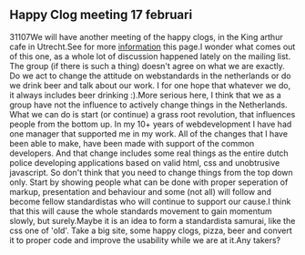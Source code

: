 <article><h2>Happy Clog meeting 17 februari</h2><time><span class="day">3</span><span class="month">1</span><span class="year">107</span></time>We will have another meeting of the happy clogs, in the King arthur cafe in Utrecht.See for more <a href="http://wiki.novemberborn.net/hc/Meeting+17+februari+2007" title="wiki post">information</a> this page.I wonder what comes out of this one, as a whole lot of discussion happened lately on the mailing list. The group (if there is such a thing) doesn't agree on what we are exactly. Do we act to change the attitude on webstandards in the netherlands or do we drink beer and talk about our work. I for one hope that whatever we do, it always includes beer drinking :).More serious here, I think that we as a group have not the influence to actively change things in the Netherlands. What we can do is start (or continue) a grass root revolution, that influences people from the bottom up. In my 10+ years of webdevelopment I have had one manager that supported me in my work. All of the changes that I have been able to make, have been made with support of the common developers. And that change includes some real things as the entire dutch police developing applications based on valid html, css and unobtrusive javascript. So don't think that you need to change things from the top down only. Start by showing people what can be done with proper seperation of markup, presentation and behaviour and some (not all) will follow and become fellow standardistas who will continue to support our cause.I think that this will cause the whole standards movement to gain momentum slowly, but surely.Maybe it is an idea to form a standardista samurai, like the css one of 'old'. Take a big site, some happy clogs, pizza, beer and convert it to proper code and improve the usability while we are at it.Any takers?</article>